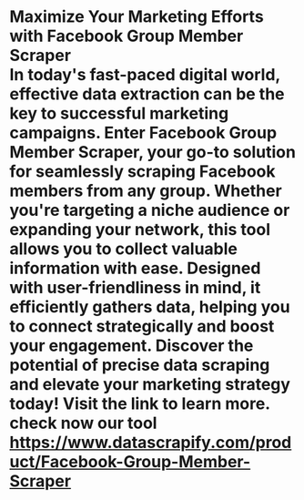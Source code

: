 # Maximize Your Marketing Efforts with Facebook Group Member Scraper <br/>In today's fast-paced digital world, effective data extraction can be the key to successful marketing campaigns. Enter Facebook Group Member Scraper, your go-to solution for seamlessly scraping Facebook members from any group. Whether you're targeting a niche audience or expanding your network, this tool allows you to collect valuable information with ease. Designed with user-friendliness in mind, it efficiently gathers data, helping you to connect strategically and boost your engagement. Discover the potential of precise data scraping and elevate your marketing strategy today! Visit the link to learn more.<br/> check now our tool <br/> https://www.datascrapify.com/product/Facebook-Group-Member-Scraper
